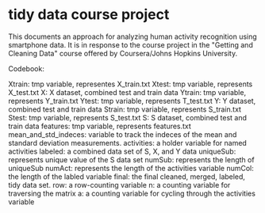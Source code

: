 # tidy data course project
This documents an approach for analyzing human activity recognition using smartphone data.  It is in response to the course project in the "Getting and Cleaning Data" course offered by Coursera/Johns Hopkins University.

Codebook:

Xtrain: tmp variable, representes X_train.txt
Xtest: tmp variable, represents X_test.txt
X: X dataset, combined test and train data
Ytrain: tmp variable, represents Y_train.txt
Ytest: tmp variable, represents T_test.txt
Y: Y dataset, combined test and train data
Strain: tmp variable, represents S_train.txt
Stest: tmp variable, represents S_test.txt
S: S dataset, combined test and train data
features: tmp variable, represents features.txt
mean_and_std_indeces: variable to track the indeces of the mean and standard deviation measurements.
activities: a holder variable for named activities
labeled: a combined data set of S, X, and Y data
uniqueSub: represents unique value of the S data set
numSub: represents the length of uniqueSub
numAct: represents the length of the activities variable
numCol: the length of the labled variable
final: the final cleaned, merged, labeled, tidy data set.
row: a row-counting variable
n: a counting variable for traversing the matrix
a: a counting variable for cycling through the activities variable


